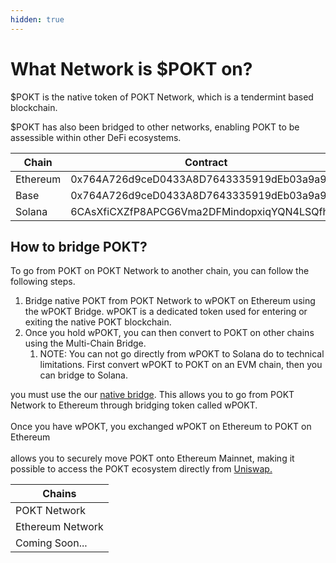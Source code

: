 ```yaml
---
hidden: true
---
```


# What Network is $POKT on?

$POKT is the native token of POKT Network, which is a tendermint based blockchain.

$POKT has also been bridged to other networks, enabling POKT to be assessible within other DeFi ecosystems.

<table><thead><tr><th width="566">Chain</th><th width="246">Contract</th><th>Official Liquidity Pools</th></tr></thead><tbody><tr><td>Ethereum</td><td>0x764A726d9ceD0433A8D7643335919dEb03a9a935</td><td><a href="https://app.uniswap.org/explore/pools/ethereum/0x2979E18a7C2086192dB05B97cE180A3647402595">https://app.uniswap.org/explore/pools/ethereum/0x2979E18a7C2086192dB05B97cE180A3647402595</a></td></tr><tr><td>Base</td><td>0x764A726d9ceD0433A8D7643335919dEb03a9a935</td><td></td></tr><tr><td>Solana</td><td>6CAsXfiCXZfP8APCG6Vma2DFMindopxiqYQN4LSQfhoC</td><td></td></tr></tbody></table>

## How to bridge POKT?

To go from POKT on POKT Network to another chain, you can follow the following steps.

1. Bridge native POKT from POKT Network to wPOKT on Ethereum using the wPOKT Bridge. wPOKT is a dedicated token used for entering or exiting the native POKT blockchain.
2. Once you hold wPOKT, you can then convert to POKT on other chains using the Multi-Chain Bridge.
   1. NOTE: You can not go directly from wPOKT to Solana do to technical limitations. First convert wPOKT to POKT on an EVM chain, then you can bridge to Solana.



&#x20;you must use the our [native bridge](https://wpokt.network/). This allows you to go from POKT Network to Ethereum through bridging token called wPOKT.\
\
Once you have wPOKT, you exchanged wPOKT on Ethereum to POKT on Ethereum\
\
allows you to securely move POKT onto Ethereum Mainnet, making it possible to access the POKT ecosystem directly from [Uniswap.](https://app.uniswap.org/explore/tokens/ethereum/0x67f4c72a50f8df6487720261e188f2abe83f57d7)

<table data-view="cards" data-full-width="false"><thead><tr><th>Chains</th></tr></thead><tbody><tr><td>POKT Network</td></tr><tr><td>Ethereum Network</td></tr><tr><td>Coming Soon...</td></tr></tbody></table>
